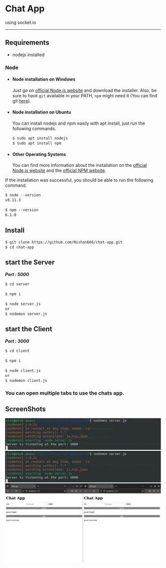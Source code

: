 # Chat App
using socket.io 

---
## Requirements

*   nodejs installed

### Node
- #### Node installation on Windows

  Just go on [official Node.js website](https://nodejs.org/) and download the installer.
Also, be sure to have `git` available in your PATH, `npm` might need it (You can find git [here](https://git-scm.com/)).

- #### Node installation on Ubuntu

  You can install nodejs and npm easily with apt install, just run the following commands.

      $ sudo apt install nodejs
      $ sudo apt install npm

- #### Other Operating Systems
  You can find more information about the installation on the [official Node.js website](https://nodejs.org/) and the [official NPM website](https://npmjs.org/).

If the installation was successful, you should be able to run the following command.

    $ node --version
    v8.11.3

    $ npm --version
    6.1.0

## Install

    $ git clone https://github.com/Nishan666/chat-app.git
    $ cd chat-app


## start the Server
***Port : 5000***

    $ cd server

    $ npm i

    $ node server.js 
    or
    $ nodemon server.js

## start the Client
***Port : 3000***

    $ cd client

    $ npm i

    $ node client.js 
    or
    $ nodemon client.js


### You can open multiple tabs to use the chats app.

## ScreenShots
![Server](https://github.com/Nishan666/chat-app/blob/main/screenshots/server.png?raw=true)
![Client](https://github.com/Nishan666/chat-app/blob/main/screenshots/client.png?raw=true)
![Chat App](https://github.com/Nishan666/chat-app/blob/main/screenshots/chatApp.png?raw=true)









<!-- ***Server must be always running***

## To use App

    $ cd client

    $ google-chrome index.html
    or
    $ firefox index.html

### for nerds (to use App)

    $ sudo apt-get install lynx

    $ lynx index.html -->